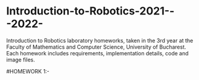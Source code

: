 # Introduction-to-Robotics-2021---2022-
Introduction to Robotics laboratory homeworks, taken in the 3rd year at the Faculty of Mathematics and Computer Science, University of Bucharest. Each homework includes requirements, implementation details, code and image files.

#HOMEWORK 1:-
